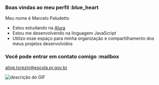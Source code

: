 ### Boas vindas ao meu perfil :blue_heart

Meu nome é Marcelo Paludetto

- Estou estudando na [Alura](https://www.alura.com.br)
- Estou me desenvolvendo na linguagem JavaScript
- Utilizo esse espaço para minha organização e compartilhamento dos meus projetos desenvolvidos

### Você pode entrar em contato comigo :mailbox

aline.torezin@escola.pr.gov.br

![descrição do GIF](https://tenor.com/pt-BR/view/forforforyoukiss-gif-23088743)






